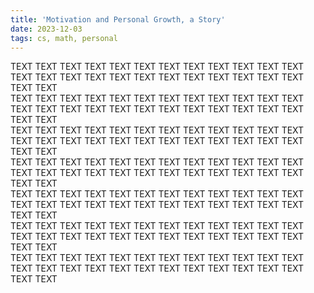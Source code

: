 ```yaml
---
title: 'Motivation and Personal Growth, a Story'
date: 2023-12-03
tags: cs, math, personal
---
```


TEXT TEXT TEXT TEXT TEXT TEXT TEXT TEXT TEXT TEXT TEXT TEXT TEXT TEXT TEXT TEXT TEXT TEXT TEXT TEXT TEXT TEXT TEXT TEXT TEXT TEXT  
TEXT TEXT TEXT TEXT TEXT TEXT TEXT TEXT TEXT TEXT TEXT TEXT TEXT TEXT TEXT TEXT TEXT TEXT TEXT TEXT TEXT TEXT TEXT TEXT TEXT TEXT  
TEXT TEXT TEXT TEXT TEXT TEXT TEXT TEXT TEXT TEXT TEXT TEXT TEXT TEXT TEXT TEXT TEXT TEXT TEXT TEXT TEXT TEXT TEXT TEXT TEXT TEXT  
TEXT TEXT TEXT TEXT TEXT TEXT TEXT TEXT TEXT TEXT TEXT TEXT TEXT TEXT TEXT TEXT TEXT TEXT TEXT TEXT TEXT TEXT TEXT TEXT TEXT TEXT  
TEXT TEXT TEXT TEXT TEXT TEXT TEXT TEXT TEXT TEXT TEXT TEXT TEXT TEXT TEXT TEXT TEXT TEXT TEXT TEXT TEXT TEXT TEXT TEXT TEXT TEXT  
TEXT TEXT TEXT TEXT TEXT TEXT TEXT TEXT TEXT TEXT TEXT TEXT TEXT TEXT TEXT TEXT TEXT TEXT TEXT TEXT TEXT TEXT TEXT TEXT TEXT TEXT  
TEXT TEXT TEXT TEXT TEXT TEXT TEXT TEXT TEXT TEXT TEXT TEXT TEXT TEXT TEXT TEXT TEXT TEXT TEXT TEXT TEXT TEXT TEXT TEXT TEXT TEXT  
